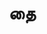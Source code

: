 ---
layout: tagpage
title: "தை"
tag: தை
description: "தை தொடர்புடைய நூல்கள்/கட்டுரைகள்"
robots: noindex
---